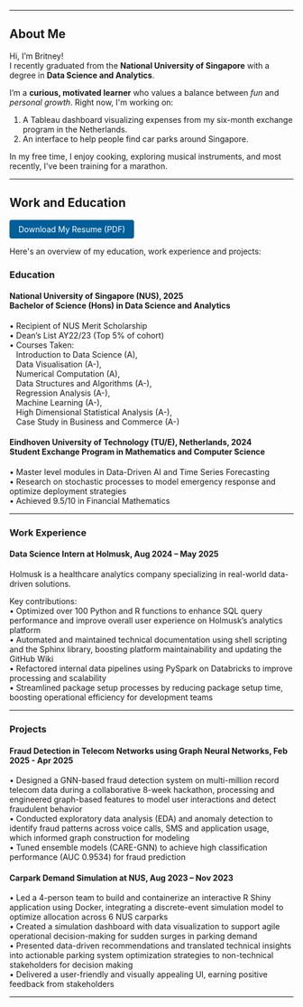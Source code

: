 <!-- <nav style="margin-bottom: 2rem; text-align: left;"> -->
  <!-- <a href="/">Home</a> -->
  <!-- <a href="#resume">Resume</a>
  <a href="#projects">Projects</a> -->
<!-- </nav> -->

---

## About Me
Hi, I’m Britney!  
I recently graduated from the **National University of Singapore** with a degree in **Data Science and Analytics**. 

I’m a **curious, motivated learner** who values a balance between *fun* and *personal growth*. Right now, I'm working on: 
1. A Tableau dashboard visualizing expenses from my six-month exchange program in the Netherlands.
2. An interface to help people find car parks around Singapore.

In my free time, I enjoy cooking, exploring musical instruments, and most recently, I've been training for a marathon. 

---

## Work and Education

<a href="assets/Britney_Saw_Yu_Xuan_Resume.pdf" class="button" style="display:inline-block; padding: 8px 16px; background:#005f99; color:#fff; border-radius:4px; text-decoration:none;">Download My Resume (PDF)</a>

Here's an overview of my education, work experience and projects:

### Education
#### National University of Singapore (NUS), 2025 <br> Bachelor of Science (Hons) in Data Science and Analytics    
• Recipient of NUS Merit Scholarship  
• Dean’s List AY22/23 (Top 5% of cohort)  
• Courses Taken:  
   Introduction to Data Science (A),  
   Data Visualisation (A-),  
   Numerical Computation (A),  
   Data Structures and Algorithms (A-),  
   Regression Analysis (A-),  
   Machine Learning (A-),  
   High Dimensional Statistical Analysis (A-),  
   Case Study in Business and Commerce (A-)  

#### Eindhoven University of Technology (TU/E), Netherlands, 2024 <br> Student Exchange Program in Mathematics and Computer Science  
• Master level modules in Data-Driven AI and Time Series Forecasting  
• Research on stochastic processes to model emergency response and optimize deployment strategies  
• Achieved 9.5/10 in Financial Mathematics  

---

### Work Experience
#### Data Science Intern at Holmusk, Aug 2024 – May 2025
Holmusk is a healthcare analytics company specializing in real-world data-driven solutions.  

Key contributions:  
• Optimized over 100 Python and R functions to enhance SQL query performance and improve overall user experience on Holmusk’s analytics platform  
• Automated and maintained technical documentation using shell scripting and the Sphinx library, boosting platform maintainability and updating the GitHub Wiki  
• Refactored internal data pipelines using PySpark on Databricks to improve processing and scalability  
•  Streamlined package setup processes by reducing package setup time, boosting operational efficiency for development teams  

---

### Projects
#### Fraud Detection in Telecom Networks using Graph Neural Networks, Feb 2025 - Apr 2025
• Designed a GNN-based fraud detection system on multi-million record telecom data during a collaborative 8-week hackathon, processing and engineered graph-based features to model user interactions and detect fraudulent behavior  
• Conducted exploratory data analysis (EDA) and anomaly detection to identify fraud patterns across voice calls, SMS and application usage, which informed graph construction for modeling  
• Tuned ensemble models (CARE-GNN) to achieve high classification performance (AUC 0.9534) for fraud prediction  

#### Carpark Demand Simulation at NUS, Aug 2023 – Nov 2023
• Led a 4-person team to build and containerize an interactive R Shiny application using Docker, integrating a discrete-event simulation model to optimize allocation across 6 NUS carparks  
• Created a simulation dashboard with data visualization to support agile operational decision-making for sudden surges in parking demand  
• Presented data-driven recommendations and translated technical insights into actionable parking system optimization strategies to non-technical stakeholders for decision making  
• Delivered a user-friendly and visually appealing UI, earning positive feedback from stakeholders  

---
